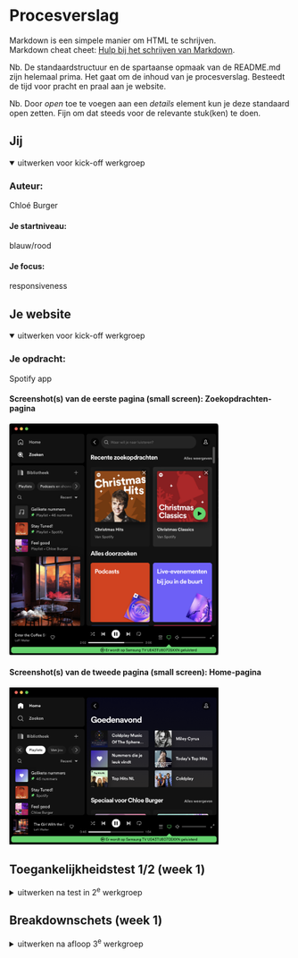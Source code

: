 # Procesverslag
Markdown is een simpele manier om HTML te schrijven.  
Markdown cheat cheet: [Hulp bij het schrijven van Markdown](https://github.com/adam-p/markdown-here/wiki/Markdown-Cheatsheet).

Nb. De standaardstructuur en de spartaanse opmaak van de README.md zijn helemaal prima. Het gaat om de inhoud van je procesverslag. Besteedt de tijd voor pracht en praal aan je website.

Nb. Door *open* toe te voegen aan een *details* element kun je deze standaard open zetten. Fijn om dat steeds voor de relevante stuk(ken) te doen.





## Jij

<details open>
  <summary>uitwerken voor kick-off werkgroep</summary>

  ### Auteur:
  Chloé Burger

  #### Je startniveau:
  blauw/rood

  #### Je focus:
  responsiveness
 
</details>





## Je website

<details open>
  <summary>uitwerken voor kick-off werkgroep</summary>

  ### Je opdracht:
  Spotify app

  #### Screenshot(s) van de eerste pagina (small screen): Zoekopdrachten-pagina
  <img src="readme-images/schermaflbeelding-klein-1.png" width="375px" alt="Zoek">

  #### Screenshot(s) van de tweede pagina (small screen): Home-pagina 
  <img src="readme-images/schermaflbeelding-klein-2.png" width="375px" alt="Home">
</details>



## Toegankelijkheidstest 1/2 (week 1)

<details>
  <summary>uitwerken na test in 2<sup>e</sup> werkgroep</summary>

  ### Bevindingen
  Lijst met je bevindingen die in de test naar voren kwamen:

  - Voiceover kan niet goed gebruikt worden op spotify doordat de hierarchie in de app niet duidelijk is.
  - Contrast niveau is goed 18.88
  - Bij de verschillende vision emulations blijft er alsnog een duidelijk beeld van de website. de website blijft toegangkelijk voor mensen die kleuren niet goed kunnen onderscheiden of slecht contrast zien.

  #### Screenshot(s) van de vision emulation (big screen): Zoekopdrachten-pagina 
  <img src="readme-images/schermafbeelding-blurred.png" width="375px" alt="Zoeken">

  #### Screenshot(s) van de tweede pagina (small screen): Zoekopdrachten-pagina
  <img src="readme-images/scherm-rood.png.jpg" width="375px" alt="Zoeken">
</details>

## Breakdownschets (week 1)

<details>
  <summary>uitwerken na afloop 3<sup>e</sup> werkgroep</summary>

  ### de hele pagina: 
  <img src="readme-images/breakdownschets.png" width="375px" alt="breakdown van de hele pagina">

  ### dynamisch deel (bijv menu): 
  <img src="readme-images/breakdown-dynamisch.png" width="375px" alt="breakdown van een dynamisch deel">
</detail>


## Voortgang 1 (week 2)

<details>
  <summary>uitwerken voor 1<sup>e</sup> voortgang</summary>

  ### Stand van zaken
  De layout toepassen ging naar mijn mening wel goed.
  <img src="readme-images/screenshot-website-week-1.png" width="375px" alt="css styles">

  Ik heb nog wel moeite om de juiste ul aan te moeten spreken omdat het er veel zijn.
  Ik wil dit graag op een logischere manier direct kunnen aanspreken zodat de code niet rommelig is.
  Hieronder foto's van de code:

  <img src="readme-images/screenshot-feedback-1-1.png" width="375px" alt="css styles">

  <img src="readme-images/screenshot-feedback-1-2.png" width="375px" alt="css styles">



  ### Agenda voor meeting
  samen met je groepje opstellen

  #### Donna:
  - Hoe je een menu eruit laat komen ook alweer als je erop klikt

  #### Chloé
  - Opmaak van menu zou ik in html zetten?
  - Hoe kan ik van een <h3> een link maken die niet linkt naar een pagina?
  - Hoe kan ik de <li> juist aanspreken om flexbasis en flexgrow toe te passen?

  #### Malik:
  -  Hoe moet ik het hamburger menu uitwerken?

  #### Jaouad:
  - Onduidelijkheid hoe ik een stuk van een bepaald deel van de content in moet delen in html.
  - Vraag of iets een <p> of <h3> is?
  - Hulp nodig bij de media querries! Waar begin je?

  ### Verslag van meeting
  hier na afloop snel de uitkomsten van de meeting vastleggen
  - De opmaak van het menu kan het beste opgemaakt owedne uit 2 verschillende <nav>'s aan de hand daarvan kan je met grid weer verder werken om de juiste layout te maken.
  - Ik merk nog dat ik moeitte heb om de juiste elementen aan te spreken. Dit gaat wel al steeds wat beter. Wel weet ik hoe ik de jsuitse html moet schrijven en in welke volgorde dit dan is.
</details>



## Voortgang 2 (week 3)

<details>
  <summary>uitwerken voor 2<sup>e</sup> voortgang</summary>

  ### Stand van zaken
  - Nog problemen met het grid gehad. lukt niet helemaal om de juiste elementen aan te spreken of verkeerd te flexen.
  ### Agenda voor meeting

 #### Donna:
  - Hoe krijg je een font want niet online beschikbaar is erin?
  - De hele pagina de goede grootte maken.
  - Menu in en uit laten klappen.

  #### Chloé
  - Hoe zorg ik ervoor dat mijn <form> de juiste grote is aan de hand van grid?

  #### Malik:
  - Hoe zorg ik ervoor dat mijn gehele pagina, op uitzondering van één element dezelfde padding krijgt?
  - Hoe zorg ik ervoor dat EM juist wordt vertaald naar PX?

  #### Jaouad:
  - Loop helemaal vast met CSS.
  - Zijwaarts scrollen voorkomen.
  - Positionering van content.
  - Custom font pakt hij niet.
  - Afbeeldingen sizen naar section/grid?
  - Position absolute/relative gaat niet goed.


  ### Verslag van meeting
  - Aan de hand van de feedback weet ik dat ik alleen de waarde in de formule moet aanpassen om zo de form te voorschijn te krijgen. 
  - Ik weet nu ook hoe ik font's online kan kopieren aan de hand van fallback-fonts.

</details>



## Toegankelijkheidstest 2/2 (week 4)

<details>
  <summary>uitwerken na test in 9<sup>e</sup> werkgroep</summary>

  ### Bevindingen
  - Responsiveness nog niet goed genoeg, content is niet altijd volledig zichtbaar.
  - Mist een lightmodus.
  - De Voice-overmodus is toepasbaar en er kan genavigeerd worden.
</details>



## Voortgang 3 (week 4)

<details>
  <summary>uitwerken voor 3<sup>e</sup> voortgang</summary>

  ### Stand van zaken
  hier dit ging goed & dit was lastig (neem ook screenshots op van delen van je website en code)


  ### Agenda voor meeting
  samen met je groepje opstellen

  #### Donna:
  - Hoe krijg ik een uitklapbare lijst in een hamburger menu?

  #### Chloé
  - Hoe kan ik in de main ervoor zorgen dat de < li > in de tweede < ul > flex-direction column geeft zonder dat de foto van grote verandert?
  - Hoe zorg ik ervoor dat de overflow scroll alleen in de playlist is en niet in de hele header?
  - Moet ik voor de @media Hidden gebruiken of de breedte aangeven of moet dit gecombineerd?

  #### Malik:
  - Hoe kan ik ervoor zorgen dat mijn H3 met een absolute positioning mee schaalt, zodat het responsive is?
  - Hoe kan ik ervoor zorgen dat een section met list items alleen mee schaalt in de breedte en niet in de hoogte?

  #### Jaouad:
  <!-- was er niet bij -->

 ### Verslag van meeting
  - Door de foto een width te geven van 100% verandert de foto niet van grote. 
  - Overflow scroll is goed toegepast , ik had alleen de verkeerde ul aangesproken.
  - Media queary gebruiken met breedtes op responsive te scallen van de pagina.

</details>


## Eindgesprek (week 5)

<details>
  <summary>uitwerken voor eindgesprek</summary>

  ### Je uitkomst - karakteristiek screenshots:
  <img src="readme-images/eind-scherm-groot.png" width="375px" alt="uitomst opdracht 1">
  <img src="readme-images/eind-scherm-middel.png" width="375px" alt="uitomst opdracht 1">
  <img src="readme-images/eind-scherm-klein.png" width="375px" alt="uitomst opdracht 1">


  ### Dit ging goed/Heb ik geleerd: 
  - Ik heb geleerd om aan de hand van veel selectoren de juiste en tegelijk meerdere elementen aan te spreken in de html.
  <img src="readme-images/schermafbeelding-wat-ging-goed.png" width="375px" alt="top">

  - Ik snap nu wat beter hoe display flex en grid werken. en heb dit zelf ook gepbrobeerd toe te passen.
  <img src="readme-images/grid-en-flex-toegepast.png" width="375px" alt="top">

  - Ik merk dat het coderen veel beter gaat dan eerst! soms! Vaak zie ik het even niet en dan probeer ik wat andere opties. 
  - Vaak had ik de oplossing bijna goed en gaf dat mij voldoening dat ik enigszins wel begrijp wat ik aan het coderen ben.
  - Ik snap @media nu en kan het zelf toepassen!
  <img src="readme-images/media-toepassen.png" width="375px" alt="top">

  


  ### Dit was lastig/Is niet gelukt:
  Korte omschrijving met plaatjes
  - Voor de <form> heb ik veel moeite gehad om de buttons juist te flexen en juist te verdelen als er responsive wordt gehandelt
  <img src="readme-images/schermafbeelding-wat-ging-niet-goed.png" width="375px" alt="bummer">

  - Voor de tweede pagina is het me niet gelukt de eerste <ul> uit de main te verbergen zonder dat alles kapot gaat.
</details>


## Bronnenlijst

<details open>
  <summary>continu bijhouden terwijl je werkt</summary>

  bron 1 stackoverflow bij <forum> @media
  <img src="readme-images/bron-stackoverflow.png" width="375px" alt="bummer">

</details>